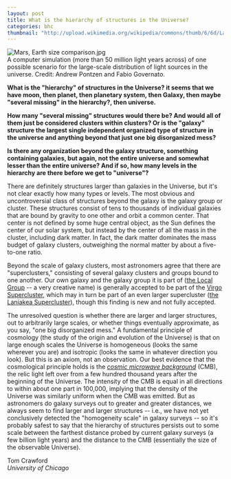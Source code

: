 ```yaml
---
layout: post
title: What is the hierarchy of structures in the Universe?
categories: bhc
thumbnail: "http://upload.wikimedia.org/wikipedia/commons/thumb/6/6d/Large-scale_structure_of_light_distribution_in_the_universe.jpg/800px-Large-scale_structure_of_light_distribution_in_the_universe.jpg"
---
```

<div class="image">
<img src="http://upload.wikimedia.org/wikipedia/commons/thumb/6/6d/Large-scale_structure_of_light_distribution_in_the_universe.jpg/800px-Large-scale_structure_of_light_distribution_in_the_universe.jpg" alt="Mars, Earth size comparison.jpg">
<div class="caption">
A computer simulation (more than 50 million light years across) of one possible scenario for the large-scale distribution of light sources in the universe. Credit: Andrew Pontzen and Fabio Governato.
</div>
</div>

**What is the "hierarchy" of structures in the Universe? it seems that we have moon, then planet, then planetary system, then Galaxy, then maybe "several missing" in the hierarchy?, then universe.**

**How many "several missing" structures would there be? And would all of them just be considered clusters within clusters? Or is the "galaxy" structure the largest single independent organized type of structure in the universe and anything beyond that just one big disorganized mess?**

**Is there any organization beyond the galaxy structure, something containing galaxies, but again, not the entire universe and somewhat lesser than the entire universe? And if so, how many levels in the hierarchy are there before we get to "universe"?**

There are definitely structures larger than galaxies in the Universe, but it's not clear exactly how many types or levels. The most obvious and uncontroversial class of structures beyond the galaxy is the galaxy group or cluster. These structures consist of tens to thousands of individual galaxies that are bound by gravity to one other and orbit a common center. That center is not defined by some huge central object, as the Sun defines the center of our solar system, but instead by the center of all the mass in the cluster, including dark matter. In fact, the dark matter dominates the mass budget of galaxy clusters, outweighing the normal matter by about a five-to-one ratio.

Beyond the scale of galaxy clusters, most astronomers agree that there are "superclusters," consisting of several galaxy clusters and groups bound to one another. Our own galaxy and the galaxy group it is part of ([the Local Group](https://en.wikipedia.org/wiki/Local_Group) -- a very creative name) is generally accepted to be part of the [Virgo Supercluster](https://en.wikipedia.org/wiki/Virgo_Supercluster), which may in turn be part of an even larger supercluster ([the Laniakea Supercluster](https://en.wikipedia.org/wiki/Laniakea_Supercluster)), though this finding is new and not fully accepted.

The unresolved question is whether there are larger and larger structures, out to arbitrarily large scales, or whether things eventually approximate, as you say, "one big disorganized mess." A fundamental principle of cosmology (the study of the origin and evolution of the Universe) is that on large enough scales the Universe is homogeneous (looks the same wherever you are) and isotropic (looks the same in whatever direction you look). But this is an axiom, not an observation. Our best evidence that the cosmological principle holds is the [*cosmic microwave background*](https://en.wikipedia.org/wiki/Cosmic_microwave_background) (CMB), the relic light left over from a few hundred thousand years after the beginning of the Universe. The intensity of the CMB is equal in all directions to within about one part in 100,000, implying that the density of the Universe was similarly uniform when the CMB was emitted. But as astronomers do galaxy surveys out to greater and greater distances, we always seem to find larger and larger structures -- i.e., we have not yet conclusively detected the "homogeneity scale" in galaxy surveys -- so it's probably safest to say that the hierarchy of structures persists out to some scale between the farthest distance probed by current galaxy surveys (a few billion light years) and the distance to the CMB (essentially the size of the observable Universe).

Tom Crawford<br>
*University of Chicago*
